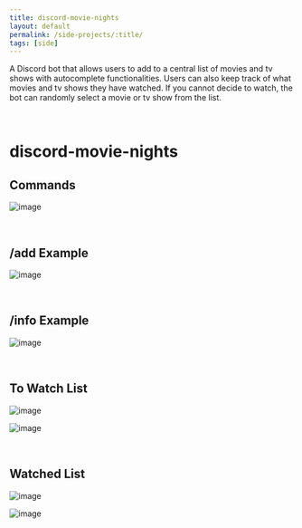 ```yaml
---
title: discord-movie-nights
layout: default
permalink: /side-projects/:title/
tags: [side]
---
```


A Discord bot that allows users to add to a central list of movies and tv shows with autocomplete functionalities. Users can also keep track of what movies and tv shows they have watched. If you cannot decide to watch, the bot can randomly select a movie or tv show from the list.

<br>

# discord-movie-nights

## Commands
![image](https://github.com/user-attachments/assets/6594d64c-43a1-43e9-b2e6-b2906ab49980)

<br>

## /add Example
![image](https://github.com/user-attachments/assets/395fc5a5-9ed7-41ba-938d-daa7bd5e2c6b)

<br>

## /info Example
![image](https://github.com/user-attachments/assets/5b0b80a0-003d-46da-8acd-9ce49f8a32df)

<br>

## To Watch List
![image](https://github.com/user-attachments/assets/88e8c7fe-0e91-4f72-80cd-72316753c5bf)

![image](https://github.com/user-attachments/assets/5e6a88fa-94c7-4c61-a026-ad7ca1d13cdc)

<br>

## Watched List
![image](https://github.com/user-attachments/assets/e598271f-42fb-487b-8435-7df885d16cb9)

![image](https://github.com/user-attachments/assets/a9cbf4ec-4c0a-473d-9531-11a385c79a18)
